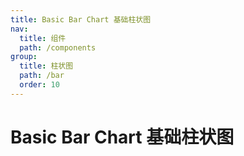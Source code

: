 ```yaml
---
title: Basic Bar Chart 基础柱状图
nav:
  title: 组件
  path: /components
group:
  title: 柱状图
  path: /bar
  order: 10
---
```


# Basic Bar Chart 基础柱状图

<code src="./.demos/index.tsx"></code>
